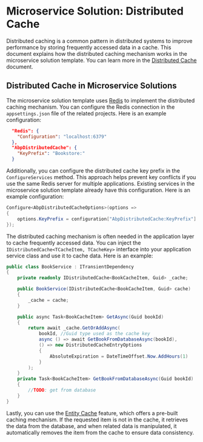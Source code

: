 # Microservice Solution: Distributed Cache

Distributed caching is a common pattern in distributed systems to improve performance by storing frequently accessed data in a cache. This document explains how the distributed caching mechanism works in the microservice solution template. You can learn more in the [Distributed Cache](../../framework/fundamentals/caching.md) document.

## Distributed Cache in Microservice Solutions

The microservice solution template uses [Redis](https://redis.io/) to implement the distributed caching mechanism. You can configure the Redis connection in the `appsettings.json` file of the related projects. Here is an example configuration:

```json
  "Redis": {
    "Configuration": "localhost:6379"
  },
  "AbpDistributedCache": {
    "KeyPrefix": "Bookstore:"
  }
```

Additionally, you can configure the distributed cache key prefix in the `ConfigureServices` method. This approach helps prevent key conflicts if you use the same Redis server for multiple applications. Existing services in the microservice solution template already have this configuration. Here is an example configuration:

```csharp
Configure<AbpDistributedCacheOptions>(options =>
{
    options.KeyPrefix = configuration["AbpDistributedCache:KeyPrefix"] ?? "";
});
```

The distributed caching mechanism is often needed in the application layer to cache frequently accessed data. You can inject the `IDistributedCache<TCacheItem, TCacheKey>` interface into your application service class and use it to cache data. Here is an example:

```csharp
public class BookService : ITransientDependency
{
    private readonly IDistributedCache<BookCacheItem, Guid> _cache;

    public BookService(IDistributedCache<BookCacheItem, Guid> cache)
    {
        _cache = cache;
    }

    public async Task<BookCacheItem> GetAsync(Guid bookId)
    {
        return await _cache.GetOrAddAsync(
            bookId, //Guid type used as the cache key
            async () => await GetBookFromDatabaseAsync(bookId),
            () => new DistributedCacheEntryOptions
            {
                AbsoluteExpiration = DateTimeOffset.Now.AddHours(1)
            }
        );
    }
    private Task<BookCacheItem> GetBookFromDatabaseAsync(Guid bookId)
    {
        //TODO: get from database
    }
}
```

Lastly, you can use the [Entity Cache](../../framework/infrastructure/entity-cache.md) feature, which offers a pre-built caching mechanism. If the requested item is not in the cache, it retrieves the data from the database, and when related data is manipulated, it automatically removes the item from the cache to ensure data consistency.